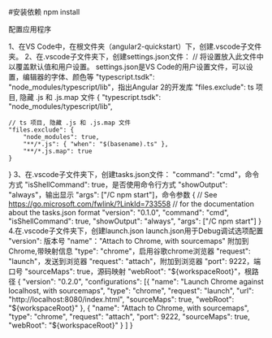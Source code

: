 #安装依赖
npm install



配置应用程序

1、在VS Code中，在根文件夹（angular2-quickstart）下，创建.vscode子文件夹。
2、在.vscode子文件夹下，创建settings.json文件：
// 将设置放入此文件中以覆盖默认值和用户设置。
settings.json是VS Code的用户设置文件，可以设置，编辑器的字体、颜色等
"typescript.tsdk": "node_modules/typescript/lib"，指出Angular 2的开发库
"files.exclude": ts 项目, 隐藏 .js 和 .js.map 文件
{
    "typescript.tsdk": "node_modules/typescript/lib",

    // ts 项目, 隐藏 .js 和 .js.map 文件
    "files.exclude": {
        "node_modules": true,
        "**/*.js": { "when": "$(basename).ts" },
        "**/*.js.map": true
    }

}
3、在.vscode子文件夹下，创建tasks.json文件：
"command": "cmd"，命令方式
"isShellCommand": true，是否使用命令行方式
"showOutput": "always"，输出显示
"args": ["/C npm start"]，命令参数
{
    // See https://go.microsoft.com/fwlink/?LinkId=733558
    // for the documentation about the tasks.json format
    "version": "0.1.0",
    "command": "cmd",
    "isShellCommand": true,
    "showOutput": "always",
    "args": ["/C npm start"]
}
4.在.vscode子文件夹下，创建launch.json
launch.json用于Debug调试选项配置
"version": 版本号
"name"："Attach to Chrome, with sourcemaps" 附加到Chrome,带映射信息
"type": "chrome"，启用谷歌chrome浏览器
"request": "launch"，发送到浏览器
"request": "attach"，附加到浏览器
"port": 9222，端口号
"sourceMaps": true，源码映射
"webRoot": "${workspaceRoot}"，根路径
{
    "version": "0.2.0",
    "configurations": [{
            "name": "Launch Chrome against localhost, with sourcemaps",
            "type": "chrome",
            "request": "launch",
            "url": "http://localhost:8080/index.html",
            "sourceMaps": true,
            "webRoot": "${workspaceRoot}"
        },
        {
            "name": "Attach to Chrome, with sourcemaps",
            "type": "chrome",
            "request": "attach",
            "port": 9222,
            "sourceMaps": true,
            "webRoot": "${workspaceRoot}"
        }
    ]
}